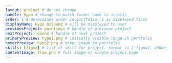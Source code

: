 ```yaml
---
layout: project # do not change
handle: hypo # change to match folder name in assets/
order: 1 # determines order in portfolio, 1 is displayed first
displayName: Hypo Bildung # will be displayed to user
previousProject: paintings # handle of previous project 
nextProject: loxone # handle of next project 
primaryPreview: hypo1.png # initially visible image in portfolio
hoverPreview: hypo2.png # hover image in portfolio
skills: [figma] # list of skill for project. format is [ figma2, adobeillustrator2, adobephotoshop2, adobeindesign, adobexd2 ]
contentImage: flow.png # full image on single project page
---
```

